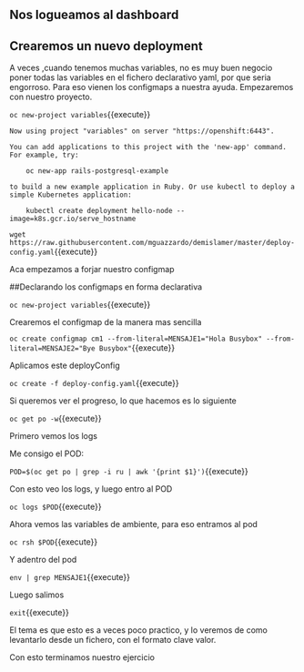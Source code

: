 ## Nos logueamos al dashboard 

## Crearemos un nuevo deployment

A veces ,cuando tenemos muchas variables, no es muy buen negocio poner todas las variables en el
fichero declarativo yaml, por que seria engorroso.
Para eso vienen los configmaps a nuestra ayuda.
Empezaremos con nuestro proyecto.

``oc new-project variables``{{execute}}





```
Now using project "variables" on server "https://openshift:6443".

You can add applications to this project with the 'new-app' command. For example, try:

    oc new-app rails-postgresql-example

to build a new example application in Ruby. Or use kubectl to deploy a simple Kubernetes application:

    kubectl create deployment hello-node --image=k8s.gcr.io/serve_hostname

```


`wget https://raw.githubusercontent.com/mguazzardo/demislamer/master/deploy-config.yaml`{{execute}}

Aca empezamos a forjar nuestro configmap

##Declarando los configmaps en forma declarativa


``oc new-project variables``{{execute}}

Crearemos el configmap de la manera mas sencilla

``oc create configmap cm1 --from-literal=MENSAJE1="Hola Busybox" --from-literal=MENSAJE2="Bye Busybox"``{{execute}}



Aplicamos este deployConfig

``oc create -f deploy-config.yaml``{{execute}}

Si queremos ver el progreso, lo que hacemos es lo siguiente

``oc get po -w``{{execute}}

Primero vemos los logs 

Me consigo el POD:

``POD=$(oc get po | grep -i ru | awk '{print $1}')``{{execute}}

Con esto veo los logs, y luego entro al POD

``oc logs $POD``{{execute}}

Ahora vemos las variables de ambiente, para eso entramos al pod

``oc rsh $POD``{{execute}}

Y adentro del pod

``env | grep MENSAJE1``{{execute}}

Luego salimos

``exit``{{execute}}

El tema es que esto es a veces poco practico, y lo veremos de como levantarlo desde un fichero, con el formato clave valor.

Con esto terminamos nuestro ejercicio

